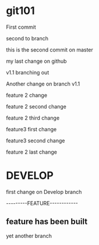 # git101
First commit


second to branch

this is the second commit on master

my last change on github


v1.1 branching out

Another change on branch v1.1

feature 2 change

feature 2 second change

feature 2 third change

feature3 first change

feature3 second change

feature 2 last change

DEVELOP
=============================================
first change on Develop branch

---------FEATURE------------

  feature has been built 
----------------------------


yet another branch





